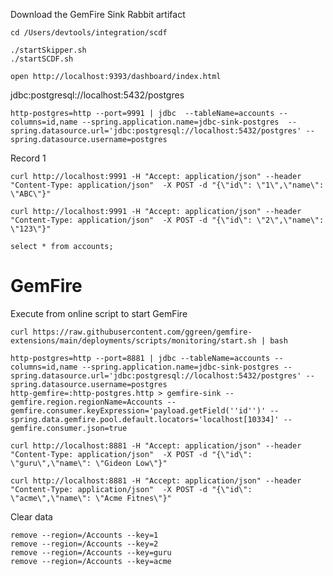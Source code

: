

Download the GemFire Sink Rabbit artifact 




```shell
cd /Users/devtools/integration/scdf
```

```shell
./startSkipper.sh
./startSCDF.sh 
```

```shell
open http://localhost:9393/dashboard/index.html
```


jdbc:postgresql://localhost:5432/postgres



```shell
http-postgres=http --port=9991 | jdbc  --tableName=accounts --columns=id,name --spring.application.name=jdbc-sink-postgres  --spring.datasource.url='jdbc:postgresql://localhost:5432/postgres' --spring.datasource.username=postgres
```

Record 1

```shell
curl http://localhost:9991 -H "Accept: application/json" --header "Content-Type: application/json"  -X POST -d "{\"id\": \"1\",\"name\": \"ABC\"}"
```

```shell
curl http://localhost:9991 -H "Accept: application/json" --header "Content-Type: application/json"  -X POST -d "{\"id\": \"2\",\"name\": \"123\"}"
```



```sqlite-sql
select * from accounts;
```


# GemFire 

Execute from online script to start GemFire
```shell
curl https://raw.githubusercontent.com/ggreen/gemfire-extensions/main/deployments/scripts/monitoring/start.sh | bash
```

```shell
http-postgres=http --port=8881 | jdbc --tableName=accounts --columns=id,name --spring.application.name=jdbc-sink-postgres --spring.datasource.url='jdbc:postgresql://localhost:5432/postgres' --spring.datasource.username=postgres
http-gemfire=:http-postgres.http > gemfire-sink --gemfire.region.regionName=Accounts --gemfire.consumer.keyExpression='payload.getField(''id'')' --spring.data.gemfire.pool.default.locators='localhost[10334]' --gemfire.consumer.json=true
```


```shell
curl http://localhost:8881 -H "Accept: application/json" --header "Content-Type: application/json"  -X POST -d "{\"id\": \"guru\",\"name\": \"Gideon Low\"}"
```

```shell
curl http://localhost:8881 -H "Accept: application/json" --header "Content-Type: application/json"  -X POST -d "{\"id\": \"acme\",\"name\": \"Acme Fitnes\"}"
```

Clear data

```shell
remove --region=/Accounts --key=1
remove --region=/Accounts --key=2
remove --region=/Accounts --key=guru
remove --region=/Accounts --key=acme
```
